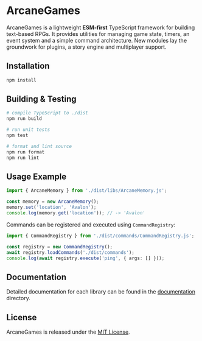 # ArcaneGames

ArcaneGames is a lightweight **ESM-first** TypeScript framework for building text-based RPGs.
It provides utilities for managing game state, timers, an event system and a
simple command architecture. New modules lay the groundwork for plugins, a story engine and multiplayer support.

## Installation

```bash
npm install
```

## Building & Testing

```bash
# compile TypeScript to ./dist
npm run build

# run unit tests
npm test

# format and lint source
npm run format
npm run lint
```

## Usage Example

```ts
import { ArcaneMemory } from './dist/libs/ArcaneMemory.js';

const memory = new ArcaneMemory();
memory.set('location', 'Avalon');
console.log(memory.get('location')); // -> 'Avalon'
```

Commands can be registered and executed using `CommandRegistry`:

```ts
import { CommandRegistry } from './dist/commands/CommandRegistry.js';

const registry = new CommandRegistry();
await registry.loadCommands('./dist/commands');
console.log(await registry.execute('ping', { args: [] }));
```

## Documentation

Detailed documentation for each library can be found in the
[documentation](documentation) directory.

## License

ArcaneGames is released under the [MIT License](LICENSE).

